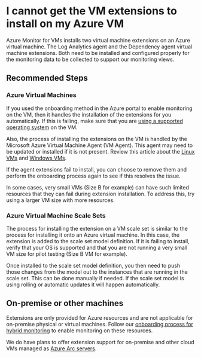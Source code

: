 <properties
     pageTitle="I cannot get the VM extensions to install on my Azure VM"
    description="I cannot get the VM extensions to install on my Azure VM"
    infoBubbleText="Here are some things to help with installing the extensions"
    service="microsoft.insights"
    authors="rashmian"
    ms.author="rashmia"
    selfHelpType="generic"
    articleId="insights-for-vm-extension-install-Azurevm"
    productPesIds="17081"
    supportTopicIds="32738506"
    cloudEnvironments="public, blackForest, fairfax, mooncake"
    ownershipId="AzureMonitoring_Essentials"
 />

 

# I cannot get the VM extensions to install on my Azure VM

Azure Monitor for VMs installs two virtual machine extensions on an Azure virtual machine.  The Log Analytics agent and the Dependency agent virtual machine extensions.  Both need to be installed and configured properly for the monitoring data to be collected to support our monitoring views. 

## **Recommended Steps**

### **Azure Virtual Machines**

If you used the onboarding method in the Azure portal to enable monitoring on the VM, then it handles the installation of the extensions for you automatically.  If this is failing, make sure that you are [using a supported operating system](https://docs.microsoft.com/azure/azure-monitor/insights/vminsights-enable-overview#supported-operating-systems) on the VM.   

Also, the process of installing the extensions on the VM is handled by the Microsoft Azure Virtual Machine Agent (VM Agent).  This agent may need to be updated or installed if it is not present.  Review this article about the [Linux VMs](https://docs.microsoft.com/azure/virtual-machines/extensions/agent-linux) and [Windows VMs](https://docs.microsoft.com/azure/virtual-machines/extensions/agent-windows). 

If the agent extensions fail to install, you can choose to remove them and perform the onboarding process again to see if this resolves the issue. 

In some cases, very small VMs (Size B for example) can have such limited resources that they can fail during extension installation. To address this, try using a larger VM size with more resources. 
 
### **Azure Virtual Machine Scale Sets**

The process for installing the extension on a VM scale set is similar to the process for installing it onto an Azure virtual machine. In this case, the extension is added to the scale set model definition.  If it is failing to install, verify that your OS is supported and that you are not running a very small VM size for pilot testing (Size B VM for example). 

Once installed to the scale set model definition, you then need to push those changes from the model out to the instances that are running in the scale set.  This can be done manually if needed.  If the scale set model is using rolling or automatic updates it will happen automatically. 

## **On-premise or other machines**

Extensions are only provided for Azure resources and are not applicable for on-premise physical or virtual machines.  Follow our [onboarding process for hybrid monitoring](https://docs.microsoft.com/azure/azure-monitor/insights/vminsights-enable-hybrid-cloud) to enable monitoring on these resources. 

We do have plans to offer extension support for on-premise and other cloud VMs managed as [Azure Arc servers](https://azure.microsoft.com/services/azure-arc/).
 

